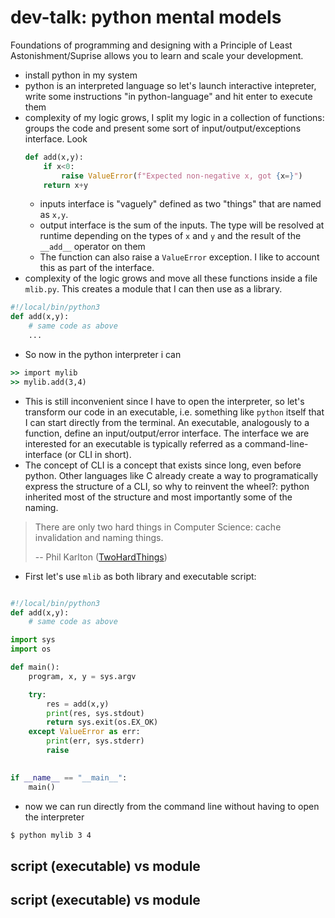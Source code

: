 # dev-talk: python mental models


Foundations of programming and designing
with a Principle of Least Astonishment/Suprise allows you to learn and scale your development.


- install python in my system
- python is an interpreted language so let's launch interactive intepreter, write some instructions "in python-language" and hit enter to execute them
- complexity of my logic grows, I split my logic in a collection of functions: groups the code and present some sort of input/output/exceptions interface. Look
    ```python
    def add(x,y):
        if x<0:
            raise ValueError(f"Expected non-negative x, got {x=}")
        return x+y
    ```
    - inputs interface is "vaguely" defined as two "things" that are named as ``x,y``.
    - output interface is the sum of the inputs. The type will be resolved at runtime depending on the types of ``x`` and ``y`` and the result of the ``__add__`` operator on them
    - The function can also raise a ``ValueError`` exception. I like to account this as part of the interface.
- complexity of the logic grows and move all these functions inside a file ``mlib.py``. This creates a module that I can then use as a library.
```python
#!/local/bin/python3
def add(x,y):
    # same code as above
    ...

```
- So now in the python interpreter i can
```cmd
>> import mylib
>> mylib.add(3,4)
```
- This is still inconvenient since I have to open the interpreter, so let's transform our code in an executable, i.e. something like ``python`` itself that I can start directly from the terminal. An executable, analogously to a function, define an input/output/error interface. The interface we are interested for an executable is typically referred as a  command-line-interface (or CLI in short).
- The concept of CLI is a concept that exists since long, even before python. Other languages like C already create a way to programatically express the structure of a CLI, so why to reinvent the wheel?: python inherited most of the structure and most importantly some of the naming. 
> There are only two hard things in Computer Science: cache invalidation and naming things. 
> 
>-- Phil Karlton ([TwoHardThings])

- First let's use ``mlib`` as both library and executable script:
```python

#!/local/bin/python3
def add(x,y):
    # same code as above

import sys
import os

def main():
    program, x, y = sys.argv

    try:
        res = add(x,y)
        print(res, sys.stdout)
        return sys.exit(os.EX_OK)
    except ValueError as err:
        print(err, sys.stderr)
        raise
    

if __name__ == "__main__":
    main()
```
- now we can run directly from the command line without having to open the interpreter
```cmd
$ python mylib 3 4

```
## script (executable) vs module



## script (executable) vs module









[TwoHardThings]:https://martinfowler.com/bliki/TwoHardThings.html
[RealPython-main-functions]:https://realpython.com/python-main-function/